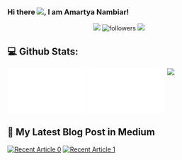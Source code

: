 
### Hi there <img src="https://raw.githubusercontent.com/MartinHeinz/MartinHeinz/master/wave.gif" width="30px">, I am Amartya Nambiar!

<div align="center">

[<img src="https://img.shields.io/badge/linkedin-%230077B5.svg?&style=for-the-badge&logo=linkedin&logoColor=white">](https://www.linkedin.com/in/amartya-nambiar1)
<img alt="followers" src="https://img.shields.io/github/followers/amartyanambiar?color=236ad3&labelColor=1155ba&style=for-the-badge&logo=github&label=Follow"/>
[<img src="https://img.shields.io/badge/kaggle-%230077B5.svg?&style=for-the-badge&logo=kaggle&logoColor=white">](https://www.kaggle.com/amartyanambiar)
  
</div> 


## 💻 Github Stats: 
<div >
    <img  src="https://github.com/amartyanambiar/GitHub-Stats/blob/output/generated/overview.svg" width="35%"  align="top">
    <img  src="https://github.com/amartyanambiar/GitHub-Stats/blob/output/generated/languages.svg" width="35%"  align="top">
    <img  src="https://github-readme-streak-stats.herokuapp.com/?user=amartyanambiar" width="45%" align="top" >
</div>  


## 📝 My Latest Blog Post in Medium
<div>  

<a target="_blank" href="https://github-readme-medium-recent-article-red.vercel.app/medium/@amartyanambiar/0"><img src="https://github-readme-medium-recent-article-red.vercel.app/medium/@amartyanambiar/0" alt="Recent Article 0"></a>
<a target="_blank" href="https://github-readme-medium-recent-article-red.vercel.app/medium/@amartyanambiar/1"><img src="https://github-readme-medium-recent-article-red.vercel.app/medium/@amartyanambiar/1" alt="Recent Article 1"></a>


  </div>

  

